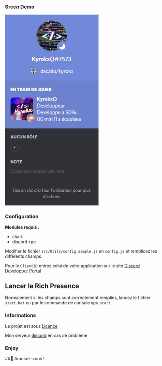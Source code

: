 ### Sreen Demo
![Alt](src/Assets/Demo.jpg)

### Configuration

**Modules requis :**

- chalk
- discord-rpc

Modifier le fichier `src/Utils/config.sample.js` en `config.js` et remplicez les différents champs.

Pour le `ClientID` entrez celui de votre application sur le site [Discord Developper Portal](https://discord.com/developers/)


## Lancer le Rich Presence

Normalement si les champs sont correctement remplies, lancez le fichier `start.bat` ou par le commande de console `npm start`

### Informations

Le projet est sous [Licence](LISENCE.md)


Mon serveur [discord](https://discord.gg/g7UMuJPmVp) en cas de probleme

### Enjoy

##🎉 Amusez-vous !